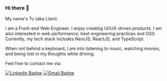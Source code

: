 ### Hi there 👋

My name's Tu (aka Liam).

I am a Front-end Web Engineer. I enjoy creating UI/UX-driven products. I am also interested in web performance, best engineering practices and OSS. Currently, my tech stack includes NextJS, ReactJS, and TypeScript.

When not behind a keyboard, I am into listening to music, watching movies, and being lost in my thoughts while driving.

 Feel free to contact me via:

[![Linkedin Badge](https://img.shields.io/badge/-liamle07-blue?style=flat&logo=Linkedin&logoColor=white&link=https://www.linkedin.com/in/liamle07/)](https://www.linkedin.com/in/liamle07/)
[![Gmail Badge](https://img.shields.io/badge/-tu.lna07@gmail.com-d14836?style=flat&logo=Gmail&logoColor=white&link=mailto:mailto:tu.lna07@gmail.com)](tu.lna07@gmail.com)
